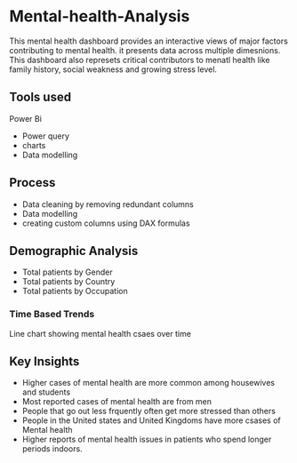 # Mental-health-Analysis
This mental health dashboard provides an interactive views of major factors contributing to mental health. it presents data across multiple dimesnions. This dashboard also represets critical contributors to menatl health like family history, social weakness and growing stress level.
## Tools used 
Power Bi
- Power query
- charts
- Data modelling
## Process
- Data cleaning by removing redundant columns
- Data modelling 
- creating custom columns using DAX formulas

## Demographic Analysis
- Total patients by Gender
- Total patients by Country
- Total patients by Occupation
### Time Based Trends
Line chart showing mental health csaes over time

## Key Insights 
- Higher cases of mental health are more common among housewives and students 
- Most reported cases of mental health are from men 
- People that go out less frquently often get more stressed than others 
- People in the United states and United Kingdoms have more csases of Mental health
- Higher reports of mental health issues in patients who spend longer periods indoors.
